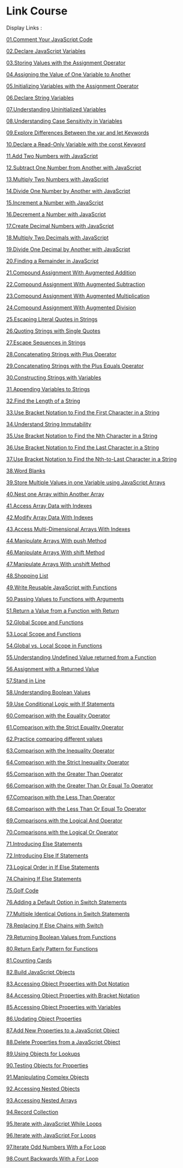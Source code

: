 # Link Course


Display Links :

[01.Comment Your JavaScript Code](./01.Comment%20Your%20JavaScript%20Code/)

[02.Declare JavaScript Variables](./02.Declare%20JavaScript%20Variables/)

[03.Storing Values with the Assignment Operator](03.Storing%20Values%20with%20the%20Assignment%20Operator/)

[04.Assigning the Value of One Variable to Another](./04.Assigning%20the%20Value%20of%20One%20Variable%20to%20Another/)

[05.Initializing Variables with the Assignment Operator](./05.Initializing%20Variables%20with%20the%20Assignment%20Operator/)

[06.Declare String Variables](./06.Declare%20String%20Variables/)

[07.Understanding Uninitialized Variables](./07.Understanding%20Uninitialized%20Variables/)

[08.Understanding Case Sensitivity in Variables](./08.Understanding%20Case%20Sensitivity%20in%20Variables/)

[09.Explore Differences Between the var and let Keywords](./09.Explore%20Differences%20Between%20the%20var%20and%20let%20Keywords/)

[10.Declare a Read-Only Variable with the const Keyword](./10.Declare%20a%20Read-Only%20Variable%20with%20the%20const%20Keyword/)

[11.Add Two Numbers with JavaScript](./11.Add%20Two%20Numbers%20with%20JavaScript/)

[12.Subtract One Number from Another with JavaScript](./12.Subtract%20One%20Number%20from%20Another%20with%20JavaScript/)

[13.Multiply Two Numbers with JavaScript](./13.Multiply%20Two%20Numbers%20with%20JavaScript/)

[14.Divide One Number by Another with JavaScript](./14.Divide%20One%20Number%20by%20Another%20with%20JavaScript/)

[15.Increment a Number with JavaScript](./15.Increment%20a%20Number%20with%20JavaScript/)

[16.Decrement a Number with JavaScript](./16.Decrement%20a%20Number%20with%20JavaScript/)

[17.Create Decimal Numbers with JavaScript](./17.Create%20Decimal%20Numbers%20with%20JavaScript/)

[18.Multiply Two Decimals with JavaScript](./18.Multiply%20Two%20Decimals%20with%20JavaScript/)

[19.Divide One Decimal by Another with JavaScript](./19.Divide%20One%20Decimal%20by%20Another%20with%20JavaScript/)

[20.Finding a Remainder in JavaScript](./20.Finding%20a%20Remainder%20in%20JavaScript/)

[21.Compound Assignment With Augmented Addition](./21.Compound%20Assignment%20With%20Augmented%20Addition/)

[22.Compound Assignment With Augmented Subtraction](./22.Compound%20Assignment%20With%20Augmented%20Subtraction/)

[23.Compound Assignment With Augmented Multiplication](./23.Compound%20Assignment%20With%20Augmented%20Multiplication/)

[24.Compound Assignment With Augmented Division](./24.Compound%20Assignment%20With%20Augmented%20Division/)

[25.Escaping Literal Quotes in Strings](./25.Escaping%20Literal%20Quotes%20in%20Strings/)

[26.Quoting Strings with Single Quotes](./26.Quoting%20Strings%20with%20Single%20Quotes/)

[27.Escape Sequences in Strings](./27.Escape%20Sequences%20in%20Strings/)

[28.Concatenating Strings with Plus Operator](./28.Concatenating%20Strings%20with%20Plus%20Operator/)

[29.Concatenating Strings with the Plus Equals Operator](./29.Concatenating%20Strings%20with%20the%20Plus%20Equals%20Operator/)

[30.Constructing Strings with Variables](./30.Constructing%20Strings%20with%20Variables/)

[31.Appending Variables to Strings](./31.Appending%20Variables%20to%20Strings/)

[32.Find the Length of a String](./32.Find%20the%20Length%20of%20a%20String/)

[33.Use Bracket Notation to Find the First Character in a String](./33.Use%20Bracket%20Notation%20to%20Find%20the%20First%20Character%20in%20a%20String/)

[34.Understand String Immutability](./34.Understand%20String%20Immutability/)

[35.Use Bracket Notation to Find the Nth Character in a String](./35.Use%20Bracket%20Notation%20to%20Find%20the%20Nth%20Character%20in%20a%20String/)

[36.Use Bracket Notation to Find the Last Character in a String](./36.Use%20Bracket%20Notation%20to%20Find%20the%20Last%20Character%20in%20a%20String/)

[37.Use Bracket Notation to Find the Nth-to-Last Character in a String](./37.Use%20Bracket%20Notation%20to%20Find%20the%20Nth-to-Last%20Character%20in%20a%20String/)

[38.Word Blanks](./38.Word%20Blanks/)

[39.Store Multiple Values in one Variable using JavaScript Arrays](./39.Store%20Multiple%20Values%20in%20one%20Variable%20using%20JavaScript%20Arrays/)

[40.Nest one Array within Another Array](./40.Nest%20one%20Array%20within%20Another%20Array/)

[41.Access Array Data with Indexes](./41.Access%20Array%20Data%20with%20Indexes/)

[42.Modify Array Data With Indexes](./42.Modify%20Array%20Data%20With%20Indexes/)

[43.Access Multi-Dimensional Arrays With Indexes](./43.Access%20Multi-Dimensional%20Arrays%20With%20Indexes/)

[44.Manipulate Arrays With push Method](./44.Manipulate%20Arrays%20With%20push%20Method/)

<!-- 45 -->

[46.Manipulate Arrays With shift Method](./46.Manipulate%20Arrays%20With%20shift%20Method/)

[47.Manipulate Arrays With unshift Method](./47.Manipulate%20Arrays%20With%20unshift%20Method/)

[48.Shopping List](./48.Shopping%20List/)

[49.Write Reusable JavaScript with Functions](./49.Write%20Reusable%20JavaScript%20with%20Functions/)

[50.Passing Values to Functions with Arguments](./50.Passing%20Values%20to%20Functions%20with%20Arguments/)

[51.Return a Value from a Function with Return](./51.Return%20a%20Value%20from%20a%20Function%20with%20Return/)

[52.Global Scope and Functions](./52.Global%20Scope%20and%20Functions/)

[53.Local Scope and Functions](./53.Local%20Scope%20and%20Functions/)

[54.Global vs. Local Scope in Functions](./54.Global%20vs.%20Local%20Scope%20in%20Functions/)

[55.Understanding Undefined Value returned from a Function](./55.Understanding%20Undefined%20Value%20returned%20from%20a%20Function/)

[56.Assignment with a Returned Value](./56.Assignment%20with%20a%20Returned%20Value/)

[57.Stand in Line](./57.Stand%20in%20Line/)

[58.Understanding Boolean Values](./58.Understanding%20Boolean%20Values/)

[59.Use Conditional Logic with If Statements](./59.Use%20Conditional%20Logic%20with%20If%20Statements/)

[60.Comparison with the Equality Operator](./60.Comparison%20with%20the%20Equality%20Operator/)

[61.Comparison with the Strict Equality Operator](./61.Comparison%20with%20the%20Strict%20Equality%20Operator/)

[62.Practice comparing different values](./62.Practice%20comparing%20different%20values/)

[63.Comparison with the Inequality Operator](./63.Comparison%20with%20the%20Inequality%20Operator/)

[64.Comparison with the Strict Inequality Operator](./64.Comparison%20with%20the%20Strict%20Inequality%20Operator/)

[65.Comparison with the Greater Than Operator](./65.Comparison%20with%20the%20Greater%20Than%20Operator/)

[66.Comparison with the Greater Than Or Equal To Operator](./66.Comparison%20with%20the%20Greater%20Than%20Or%20Equal%20To%20Operator/)

[67.Comparison with the Less Than Operator](./67.Comparison%20with%20the%20Less%20Than%20Operator/)

[68.Comparison with the Less Than Or Equal To Operator](./68.Comparison%20with%20the%20Less%20Than%20Or%20Equal%20To%20Operator/)

[69.Comparisons with the Logical And Operator](./69.Comparisons%20with%20the%20Logical%20And%20Operator/)

[70.Comparisons with the Logical Or Operator](./70.Comparisons%20with%20the%20Logical%20Or%20Operator/)

[71.Introducing Else Statements](./71.Introducing%20Else%20Statements/)

[72.Introducing Else If Statements](./72.Introducing%20Else%20If%20Statements/)

[73.Logical Order in If Else Statements](./73.Logical%20Order%20in%20If%20Else%20Statements/)

[74.Chaining If Else Statements](./74.Chaining%20If%20Else%20Statements/)

[75.Golf Code](./75.Golf%20Code/)

[76.Adding a Default Option in Switch Statements](./76.Adding%20a%20Default%20Option%20in%20Switch%20Statements/)

[77.Multiple Identical Options in Switch Statements](./77.Multiple%20Identical%20Options%20in%20Switch%20Statements/)

[78.Replacing If Else Chains with Switch](./78.Replacing%20If%20Else%20Chains%20with%20Switch/)

[79.Returning Boolean Values from Functions](./79.Returning%20Boolean%20Values%20from%20Functions/)

[80.Return Early Pattern for Functions](./80.Return%20Early%20Pattern%20for%20Functions/)

[81.Counting Cards](./81.Counting%20Cards/)

[82.Build JavaScript Objects](./82.Build%20JavaScript%20Objects/)

[83.Accessing Object Properties with Dot Notation](./83.Accessing%20Object%20Properties%20with%20Dot%20Notation/)

[84.Accessing Object Properties with Bracket Notation](./84.Accessing%20Object%20Properties%20with%20Bracket%20Notation/)

[85.Accessing Object Properties with Variables](./85.Accessing%20Object%20Properties%20with%20Variables/)

[86.Updating Object Properties](./86.Updating%20Object%20Properties/)

[87.Add New Properties to a JavaScript Object](./87.Add%20New%20Properties%20to%20a%20JavaScript%20Object/)

[88.Delete Properties from a JavaScript Object](./88.Delete%20Properties%20from%20a%20JavaScript%20Object/)

[89.Using Objects for Lookups](./89.Using%20Objects%20for%20Lookups/)

[90.Testing Objects for Properties](./90.Testing%20Objects%20for%20Properties/)

[91.Manipulating Complex Objects](./91.Manipulating%20Complex%20Objects/)

[92.Accessing Nested Objects](./92.Accessing%20Nested%20Objects/)

[93.Accessing Nested Arrays](./93.Accessing%20Nested%20Arrays/)

[94.Record Collection](./94.Record%20Collection/)

[95.Iterate with JavaScript While Loops](./95.Iterate%20with%20JavaScript%20While%20Loops/)

[96.Iterate with JavaScript For Loops](./96.Iterate%20with%20JavaScript%20For%20Loops/)

[97.Iterate Odd Numbers With a For Loop](./97.Iterate%20Odd%20Numbers%20With%20a%20For%20Loop/)

[98.Count Backwards With a For Loop](./98.Count%20Backwards%20With%20a%20For%20Loop/)

[]()

[]()

[]()

[]()

[]()

[]()

[]()

[]()

[]()

[]()

[]()

[]()

[]()

[]()

[]()

[]()

[]()

[]()

[]()

[]()

[]()

[]()

[]()

[]()

[]()

[]()

[]()

[]()

[]()

[]()

[]()

[]()

[]()

[]()

[]()

[]()

[]()

[]()

[]()

[]()

[]()

[]()

[]()

[]()

[]()

[]()

[]()

[]()

[]()

[]()

[]()

[]()

[]()

[]()

[]()

[]()

[]()

[]()

[]()

[]()

[]()

[]()

[]()

[]()

[]()

[]()

[]()

[]()

[]()

[]()

[]()

[]()

[]()

[]()

[]()

[]()

[]()

[]()

[]()

[]()

[]()

[]()

[]()

[]()

